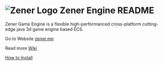 ![Zener Logo](http://zener.me/img/logo.png) Zener Engine README
===================

Zener Game Engine is a flexible high-performanced cross-platform cutting-edge java 3d game engine based ECS.

Go to Website [zener.me](http://zener.me "Zener Engine")

Read more [Wiki](https://github.com/no8-lightning-man/zener/wiki "Zener Wiki")

[How to Install](https://github.com/no8-lightning-man/zener/wiki/Install "Zener Install")

